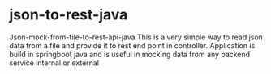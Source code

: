 # json-to-rest-java

Json-mock-from-file-to-rest-api-java
This is a very simple way to read json data from a file and provide it to rest end point in controller. Application is build in springboot java and is useful in mocking data from any backend service internal or external
